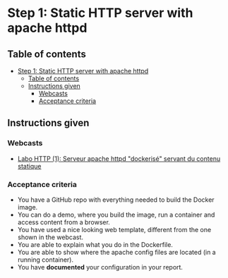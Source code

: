 # Step 1: Static HTTP server with apache httpd

## Table of contents

- [Step 1: Static HTTP server with apache httpd](#step-1-static-http-server-with-apache-httpd)
  - [Table of contents](#table-of-contents)
  - [Instructions given](#instructions-given)
    - [Webcasts](#webcasts)
    - [Acceptance criteria](#acceptance-criteria)

## Instructions given

### Webcasts

* [Labo HTTP (1): Serveur apache httpd "dockerisé" servant du contenu statique](https://www.youtube.com/watch?v=XFO4OmcfI3U)

### Acceptance criteria

* You have a GitHub repo with everything needed to build the Docker image.
* You can do a demo, where you build the image, run a container and access content from a browser.
* You have used a nice looking web template, different from the one shown in the webcast.
* You are able to explain what you do in the Dockerfile.
* You are able to show where the apache config files are located (in a running container).
* You have **documented** your configuration in your report.
